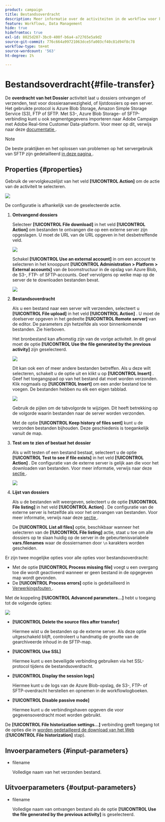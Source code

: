 ```yaml
---
product: campaign
title: Bestandsoverdracht
description: Meer informatie over de activiteiten in de workflow voor bestandsoverdracht
feature: Workflows, Data Management
hide: true
hidefromtoc: true
exl-id: 8025d207-3bc0-400f-b6a4-a72765e5a9d2
source-git-commit: 776c664a99721063dce5fa003cf40c81d94f8c78
workflow-type: tm+mt
source-wordcount: '563'
ht-degree: 1%

---
```


# Bestandsoverdracht{#file-transfer}



De **overdracht van het Dossier** activiteit laat u dossiers ontvangen of verzenden, test voor dossieraanwezigheid, of lijstdossiers op een server. Het gebruikte protocol is Azure Blob Storage, Amazon Simple Storage Service (S3), FTP of SFTP.
Met S3-, Azure Blob Storage- of SFTP-verbinding kunt u ook segmentgegevens importeren naar Adobe Campaign met Adobe Real-time Customer Data-platform. Voor meer op dit, verwijs naar deze [ documentatie ](https://experienceleague.adobe.com/docs/experience-platform/destinations/catalog/email-marketing/adobe-campaign.html).

>[!NOTE]
>
>De beste praktijken en het oplossen van problemen op het servergebruik van SFTP zijn gedetailleerd [ in deze pagina ](../../platform/using/sftp-server-usage.md).

## Properties {#properties}

Gebruik de vervolgkeuzelijst van het veld **[!UICONTROL Action]** om de actie van de activiteit te selecteren.

![](assets/file_transfert_action.png)

De configuratie is afhankelijk van de geselecteerde actie.

1. **Ontvangend dossiers**

   Selecteer **[!UICONTROL File download]** in het veld **[!UICONTROL Action]** om bestanden te ontvangen die op een externe server zijn opgeslagen. U moet de URL van de URL opgeven in het desbetreffende veld.

   ![](assets/file_transfert_edit.png)

   Schakel **[!UICONTROL Use an external account]** in om een account te selecteren in het knooppunt **[!UICONTROL Administration > Platform > External accounts]** van de boomstructuur in de opslag van Azure Blob, de S3-, FTP- of SFTP-accounts. Geef vervolgens op welke map op de server de te downloaden bestanden bevat.

   ![](assets/file_transfert_edit_external.png)

1. **Bestandsoverdracht**

   Als u een bestand naar een server wilt verzenden, selecteert u **[!UICONTROL File upload]** in het veld **[!UICONTROL Action]** . U moet de doelserver opgeven in het gedeelte **[!UICONTROL Remote server]** van de editor. De parameters zijn hetzelfde als voor binnenkomende bestanden. Zie hierboven.

   Het bronbestand kan afkomstig zijn van de vorige activiteit. In dit geval moet de optie **[!UICONTROL Use the file generated by the previous activity]** zijn geselecteerd.

   ![](assets/file_transfert_edit_send.png)

   Dit kan ook een of meer andere bestanden betreffen. Als u deze wilt selecteren, schakelt u de optie uit en klikt u op **[!UICONTROL Insert]** . Geef het toegangspad op van het bestand dat moet worden verzonden. Klik nogmaals op **[!UICONTROL Insert]** om een ander bestand toe te voegen. De bestanden hebben nu elk een eigen tabblad.

   ![](assets/file_transfert_source.png)

   Gebruik de pijlen om de tabvolgorde te wijzigen. Dit heeft betrekking op de volgorde waarin bestanden naar de server worden verzonden.

   Met de optie **[!UICONTROL Keep history of files sent]** kunt u de verzonden bestanden bijhouden. Deze geschiedenis is toegankelijk vanuit de map.

1. **Test om te zien of bestaat het dossier**

   Als u wilt testen of een bestand bestaat, selecteert u de optie **[!UICONTROL Test to see if file exists]** in het veld **[!UICONTROL Action]** . De configuratie van de externe server is gelijk aan die voor het downloaden van bestanden. Voor meer informatie, verwijs naar deze [ sectie ](#properties).

   ![](assets/file_transfert_edit_test.png)

1. **Lijst van dossiers**

   Als u de bestanden wilt weergeven, selecteert u de optie **[!UICONTROL File listing]** in het veld **[!UICONTROL Action]** . De configuratie van de externe server is hetzelfde als voor het ontvangen van bestanden. Voor meer informatie, verwijs naar deze [ sectie ](#properties).

   De **[!UICONTROL List all files]** optie, beschikbaar wanneer het selecteren van de **[!UICONTROL File listing]** actie, staat u toe om alle dossiers op te slaan huidig op de server in de gebeurtenisvariabele **vars.filenames** waar de dossiernamen door `\n` karakters worden gescheiden.

Er zijn twee mogelijke opties voor alle opties voor bestandsoverdracht:

* Met de optie **[!UICONTROL Process missing file]** voegt u een overgang toe die wordt geactiveerd wanneer er geen bestand in de opgegeven map wordt gevonden.
* De **[!UICONTROL Process errors]** optie is gedetailleerd in [ Verwerkingsfouten ](monitoring-workflow-execution.md#processing-errors).

Met de koppeling **[!UICONTROL Advanced parameters...]** hebt u toegang tot de volgende opties:

![](assets/file_transfert_advanced.png)

* **[!UICONTROL Delete the source files after transfer]**

  Hiermee wist u de bestanden op de externe server. Als deze optie uitgeschakeld blijft, controleert u handmatig de grootte van de gearchiveerde inhoud in de SFTP-map.

* **[!UICONTROL Use SSL]**

  Hiermee kunt u een beveiligde verbinding gebruiken via het SSL-protocol tijdens de bestandsoverdracht.

* **[!UICONTROL Display the session logs]**

  Hiermee kunt u de logs van de Azure Blob-opslag, de S3-, FTP- of SFTP-overdracht herstellen en opnemen in de workflowlogboeken.

* **[!UICONTROL Disable passive mode]**

  Hiermee kunt u de verbindingshaven opgeven die voor gegevensoverdracht moet worden gebruikt.

De **[!UICONTROL File historization settings...]** verbinding geeft toegang tot de opties die in [ worden gedetailleerd de download van het Web ](web-download.md) (**[!UICONTROL File historization]** stap).

## Invoerparameters {#input-parameters}

* filename

  Volledige naam van het verzonden bestand.

## Uitvoerparameters {#output-parameters}

* filename

  Volledige naam van ontvangen bestand als de optie **[!UICONTROL Use the file generated by the previous activity]** is geselecteerd.
